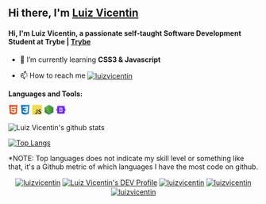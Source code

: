 ## Hi there, I'm [Luiz Vicentin](https://github.com/luizvicentin)

#### Hi, I'm Luiz Vicentin, a passionate self-taught Software Development Student at Trybe | [Trybe](https://www.betrybe.com/)

- 🌱 I’m  currently learning **CSS3 & Javascript**

- 📫 How to reach me  <a href="luizpavanello@gmail.com" target="blank"><img align="center" src="https://cdn.jsdelivr.net/npm/simple-icons@3.4.0/icons/gmail.svg" alt="luizvicentin" height="20" width="20"/></a>

**Languages and Tools:**

<p align="left">
<img src="https://github.com/devicons/devicon/blob/master/icons/html5/html5-original.svg" alt="html5"  width="20" height="20"/>
<img src="https://github.com/devicons/devicon/blob/master/icons/css3/css3-original.svg" alt="css3"  width="20" height="20"/>
<img src="https://github.com/devicons/devicon/blob/master/icons/javascript/javascript-original.svg" alt="javascript" width="20" height="20"/>
<img src="https://github.com/devicons/devicon/blob/master/icons/nodejs/nodejs-original.svg" alt="nodejs" width="20" height="20"/>
<img src="https://github.com/devicons/devicon/blob/master/icons/bootstrap/bootstrap-plain.svg" alt="bootstrap" width="20" height="20"/>
</p>

![Luiz Vicentin's github stats](https://github-readme-stats.vercel.app/api?username=luizvicentin&show_icons=true&theme=vue-dark:)

[![Top Langs](https://github-readme-stats.vercel.app/api/top-langs/?username=luizvicentin&layout=compact&theme=vue-dark)](https://github.com/luizvicentin/github-readme-stats)

*NOTE: Top languages does not indicate my skill level or something like that, it's a Github metric of which languages I have the most code on github.

<p align="center">
<a href="https://codepen.io/luizvicentin" target="blank"><img align="center" src="https://cdn.jsdelivr.net/npm/simple-icons@3.0.1/icons/codepen.svg" alt="luizvicentin" height="20" width="20" /></a>
<a href="https://dev.to/luizvicentin" target="blank"><img align="center" src="https://d2fltix0v2e0sb.cloudfront.net/dev-badge.svg" alt="Luiz Vicentin's DEV Profile" height="20" width="20" /></a>
<a href="https://twitter.com/LuizFVicentin" target="blank"><img align="center" src="https://cdn.jsdelivr.net/npm/simple-icons@3.0.1/icons/twitter.svg" alt="luizvicentin" height="20" width="20" /></a>
<a href="https://linkedin.com/in/luizvicentin" target="blank"><img align="center" src="https://cdn.jsdelivr.net/npm/simple-icons@3.0.1/icons/linkedin.svg" alt="luizvicentin" height="20" width="20" /></a>
<a href="https://instagram.com/luiz.fernando.vicentin" target="blank"><img align="center" src="https://cdn.jsdelivr.net/npm/simple-icons@3.0.1/icons/instagram.svg" alt="luizvicentin" height="20" width="20" /></a>
</p>
